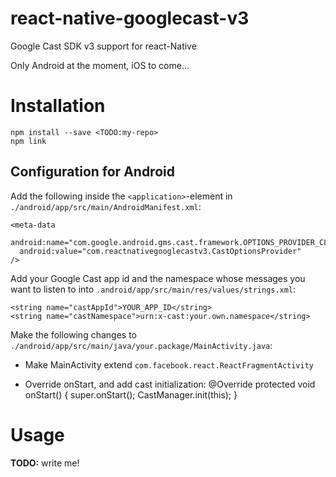 # react-native-googlecast-v3

Google Cast SDK v3 support for react-Native

Only Android at the moment, iOS to come...

# Installation

    npm install --save <TODO:my-repo>
    npm link

## Configuration for Android

Add the following inside the `<application>`-element in `./android/app/src/main/AndroidManifest.xml`:

    <meta-data
      android:name="com.google.android.gms.cast.framework.OPTIONS_PROVIDER_CLASS_NAME"
      android:value="com.reactnativegooglecastv3.CastOptionsProvider"
    />

Add your Google Cast app id and the namespace whose messages you want to listen to into `.android/app/src/main/res/values/strings.xml`:

    <string name="castAppId">YOUR_APP_ID</string>
    <string name="castNamespace">urn:x-cast:your.own.namespace</string>

Make the following changes to `./android/app/src/main/java/your.package/MainActivity.java`:

* Make MainActivity extend `com.facebook.react.ReactFragmentActivity`

* Override onStart, and add cast initialization:
      @Override
      protected void onStart() {
        super.onStart();
        CastManager.init(this);
      }

# Usage

**TODO:** write me!
